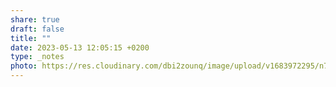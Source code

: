 ```yaml
---
share: true
draft: false
title: ""
date: 2023-05-13 12:05:15 +0200
type: _notes
photo: https://res.cloudinary.com/dbi2zounq/image/upload/v1683972295/n7fflyqieqbhfydb1jla.jpg
---
```



